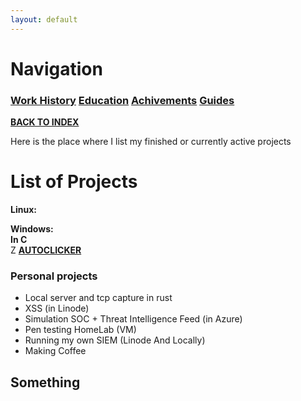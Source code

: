 ```yaml
---
layout: default
---
```



# Navigation<br>
### **[Work History](WorkHistory.md)   [Education](Education.md)   [Achivements](Achivements.md)   [Guides](Guides.md)**<br>

**[BACK TO INDEX](index.md)**



Here is the place where I list my finished or currently active projects

# List of Projects

**Linux:**<br>



**Windows:**<br>
**In C**<br>Z
**[AUTOCLICKER](AUTOCLICKER_BY_GALLOGETAv1.exe)**

### Personal projects
* Local server and tcp capture in rust
* XSS (in Linode)
* Simulation SOC + Threat Intelligence Feed (in Azure)
* Pen testing HomeLab (VM)
* Running my own SIEM (Linode And Locally)
* Making Coffee


## Something
